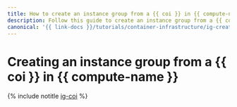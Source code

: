 ```yaml
---
title: How to create an instance group from a {{ coi }} in {{ compute-name }}
description: Follow this guide to create an instance group from a {{ coi }} in {{ compute-name }}.
canonical: '{{ link-docs }}/tutorials/container-infrastructure/ig-create'
---
```


# Creating an instance group from a {{ coi }} in {{ compute-name }}

{% include notitle [ig-coi](../../../_tutorials/containers/ig-create.md) %}
